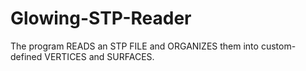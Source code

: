 # Glowing-STP-Reader
The program READS an STP FILE and ORGANIZES them into custom-defined VERTICES and SURFACES.
